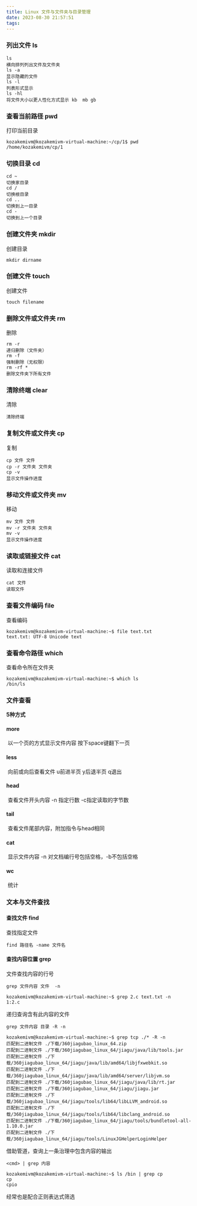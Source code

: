 ```yaml
---
title: Linux 文件与文件夹与目录管理
date: 2023-08-30 21:57:51
tags:
---
```


### 列出文件 ls

```shell
ls
横向排列列出文件及文件夹
ls -a
显示隐藏的文件
ls -l
列表形式显示
ls -hl
将文件大小以更人性化方式显示 kb  mb gb
```

### 查看当前路径 pwd

打印当前目录

```shell
kozakemivm@kozakemivm-virtual-machine:~/cp/1$ pwd
/home/kozakemivm/cp/1
```

### 切换目录 cd

```shell
cd ~
切换家目录
cd /
切换根目录
cd ..
切换到上一目录
cd -
切换到上一个目录
```

### 创建文件夹 mkdir

创建目录

```shell
mkdir dirname
```

### 创建文件 touch

创建文件

```shell
touch filename
```

### 删除文件或文件夹 rm

删除

```shell
rm -r
递归删除（文件夹）
rm -f
强制删除（无权限）
rm -rf *
删除文件夹下所有文件
```

### 清除终端 clear

清除

```shell
清除终端
```

### 复制文件或文件夹 cp

复制

```shell
cp 文件 文件
cp -r 文件夹 文件夹
cp -v 
显示文件操作进度
```

### 移动文件或文件夹 mv

移动

```shell
mv 文件 文件
mv -r 文件夹 文件夹
mv -v 
显示文件操作进度
```

### 读取或链接文件 cat

读取和连接文件

```shell
cat 文件
读取文件
```

### 查看文件编码 file

查看编码

```shell
kozakemivm@kozakemivm-virtual-machine:~$ file text.txt 
text.txt: UTF-8 Unicode text
```

### 查看命令路径 which

查看命令所在文件夹

```shell
kozakemivm@kozakemivm-virtual-machine:~$ which ls
/bin/ls
```

### 文件查看

**5种方式**

#### more

​	以一个页的方式显示文件内容 按下space键翻下一页

#### less

​	向前或向后查看文件 u前进半页 y后退半页 q退出

#### head

​	查看文件开头内容 -n 指定行数 -c指定读取的字节数

#### tail

​	查看文件尾部内容，附加指令与head相同

#### cat

​	显示文件内容 -n 对文档编行号包括空格，-b不包括空格

#### **wc**

​	统计
### 文本与文件查找

#### 查找文件 find

查找指定文件

```shell
find 路径名 -name 文件名
```

#### 查找内容位置 grep

文件查找内容的行号

```shell
grep 文件内容 文件  -n
```

```shell
kozakemivm@kozakemivm-virtual-machine:~$ grep 2.c text.txt -n
1:2.c
```

递归查询含有此内容的文件

```shell
grep 文件内容 目录 -R -n
```

```shell
kozakemivm@kozakemivm-virtual-machine:~$ grep tcp ./* -R -n
匹配到二进制文件 ./下载/360jiagubao_linux_64.zip
匹配到二进制文件 ./下载/360jiagubao_linux_64/jiagu/java/lib/tools.jar
匹配到二进制文件 ./下载/360jiagubao_linux_64/jiagu/java/lib/amd64/libjfxwebkit.so
匹配到二进制文件 ./下载/360jiagubao_linux_64/jiagu/java/lib/amd64/server/libjvm.so
匹配到二进制文件 ./下载/360jiagubao_linux_64/jiagu/java/lib/rt.jar
匹配到二进制文件 ./下载/360jiagubao_linux_64/jiagu/jiagu.jar
匹配到二进制文件 ./下载/360jiagubao_linux_64/jiagu/tools/lib64/libLLVM_android.so
匹配到二进制文件 ./下载/360jiagubao_linux_64/jiagu/tools/lib64/libclang_android.so
匹配到二进制文件 ./下载/360jiagubao_linux_64/jiagu/tools/bundletool-all-1.10.0.jar
匹配到二进制文件 ./下载/360jiagubao_linux_64/jiagu/tools/LinuxJGHelperLoginHelper
```

借助管道，查询上一条治理中包含内容的输出

```shell
<cmd> | grep 内容
```

```shell
kozakemivm@kozakemivm-virtual-machine:~$ ls /bin | grep cp
cp
cpio
```

经常也是配合正则表达式筛选

